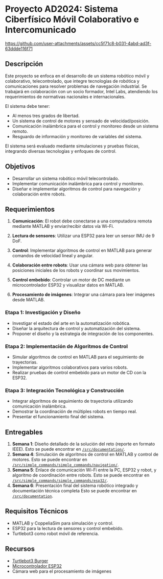 # Proyecto AD2024: Sistema Ciberfísico Móvil Colaborativo e Intercomunicado



https://github.com/user-attachments/assets/cc5f71c8-b031-4abd-ad3f-63ddde116f71




## Descripción
Este proyecto se enfoca en el desarrollo de un sistema robótico móvil y colaborativo, telecontrolado, que integre tecnologías de robótica y comunicaciones para resolver problemas de navegación industrial. Se trabajará en colaboración con un socio formador, Intel Labs, atendiendo los requerimientos de normativas nacionales e internacionales.

El sistema debe tener:
- Al menos tres grados de libertad.
- Un sistema de control de motores y sensado de velocidad/posición.
- Comunicación inalámbrica para el control y monitoreo desde un sistema remoto.
- Resguardo de información y monitoreo de variables del sistema.

El sistema será evaluado mediante simulaciones y pruebas físicas, integrando diversas tecnologías y enfoques de control.

## Objetivos
- Desarrollar un sistema robótico móvil telecontrolado.
- Implementar comunicación inalámbrica para control y monitoreo.
- Diseñar e implementar algoritmos de control para navegación y colaboración entre robots.

## Requerimientos
1. **Comunicación**: El robot debe conectarse a una computadora remota mediante MATLAB y enviar/recibir datos vía Wi-Fi.
2. **Lectura de sensores**: Utilizar una ESP32 para leer un sensor IMU de 9 DoF.
3. **Control**: Implementar algoritmos de control en MATLAB para generar comandos de velocidad lineal y angular.
4. **Colaboración entre robots**: Usar una cámara web para obtener las posiciones iniciales de los robots y coordinar sus movimientos.

5. **Control embebido**: Controlar un motor de DC mediante un microcontrolador ESP32 y visualizar datos en MATLAB.
6. **Procesamiento de imágenes**: Integrar una cámara para leer imágenes desde MATLAB.

### Etapa 1: Investigación y Diseño
- Investigar el estado del arte en la automatización robótica.
- Diseñar la arquitectura de control y automatización del sistema.
- Proponer el diseño y la estrategia de integración de los componentes.

### Etapa 2: Implementación de Algoritmos de Control
- Simular algoritmos de control en MATLAB para el seguimiento de trayectorias.
- Implementar algoritmos colaborativos para varios robots.
- Realizar pruebas de control embebido para un motor de CD con la ESP32.

### Etapa 3: Integración Tecnológica y Construcción
- Integrar algoritmos de seguimiento de trayectoria utilizando comunicación inalámbrica.
- Demostrar la coordinación de múltiples robots en tiempo real.
- Presentar el funcionamiento final del sistema.

## Entregables
1. **Semana 1**: Diseño detallado de la solución del reto (reporte en formato IEEE). Esto se puede encontrar en [`/src/documentation/`](src/documentation/).
2. **Semana 4**: Simulación de algoritmos de control en MATLAB y control de motores. Esto se puede encontrar en [`/src/simple_commands/simple_commands/navigation/`](src/simple_commands/simple_commands/navigation/).
3. **Semana 5**: Enlace de comunicación Wi-Fi entre la PC, ESP32 y robot, y algoritmo de coordinación entre robots. Esto se puede encontrar en [`/src/simple_commands/simple_commands/esp32/`](src/simple_commands/simple_commands/esp32/).
4. **Semana 6**: Presentación final del sistema robótico integrado y documentación técnica completa Esto se puede encontrar en [`/src/documentation`](/src/documentation).

## Requisitos Técnicos
- MATLAB y CoppeliaSim para simulación y control.
- ESP32 para la lectura de sensores y control embebido.
- Turtlebot3 como robot móvil de referencia.

## Recursos
- [Turtlebot3 Burger](https://www.robotis.us/turtlebot-3-burger-us/)
- [Microcontrolador ESP32](https://www.amazon.com.mx/desarrollo-Procesador-microcontrolador-Bluetooth-integrado/dp/B07RY9MVCV)
- Cámara web para el procesamiento de imágenes
